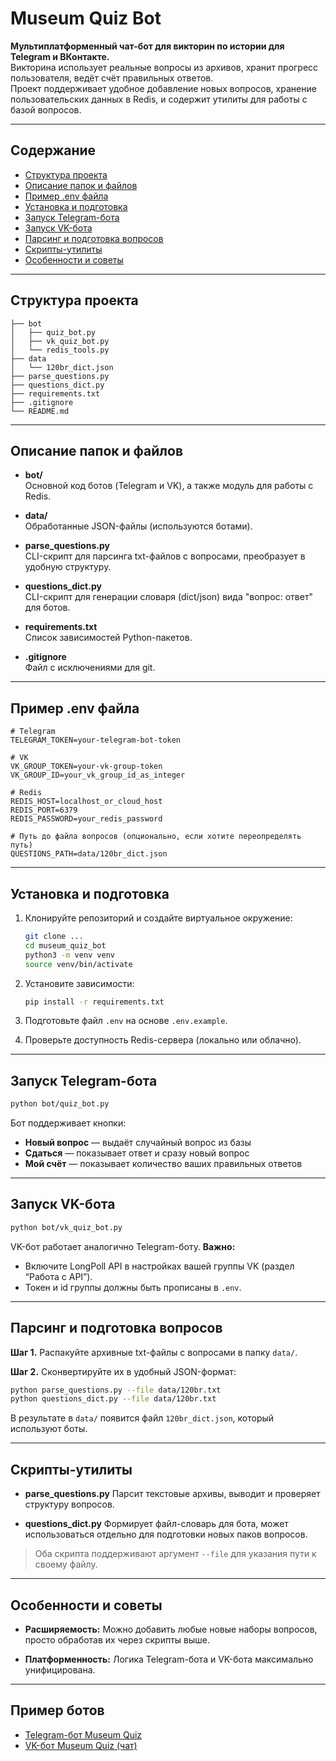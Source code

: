 # Museum Quiz Bot

**Мультиплатформенный чат-бот для викторин по истории для Telegram и ВКонтакте.**  
Викторина использует реальные вопросы из архивов, хранит прогресс пользователя, ведёт счёт правильных ответов.  
Проект поддерживает удобное добавление новых вопросов, хранение пользовательских данных в Redis, и содержит утилиты для работы с базой вопросов.

---

## Содержание

- [Структура проекта](#структура-проекта)
- [Описание папок и файлов](#описание-папок-и-файлов)
- [Пример .env файла](#пример-env-файла)
- [Установка и подготовка](#установка-и-подготовка)
- [Запуск Telegram-бота](#запуск-telegram-бота)
- [Запуск VK-бота](#запуск-vk-бота)
- [Парсинг и подготовка вопросов](#парсинг-и-подготовка-вопросов)
- [Скрипты-утилиты](#скрипты-утилиты)
- [Особенности и советы](#особенности-и-советы)

---

## Структура проекта

```
├── bot
│   ├── quiz_bot.py
│   ├── vk_quiz_bot.py
│   └── redis_tools.py
├── data
│   └── 120br_dict.json
├── parse_questions.py
├── questions_dict.py
├── requirements.txt
├── .gitignore
└── README.md
```

---

## Описание папок и файлов

- **bot/**  
  Основной код ботов (Telegram и VK), а также модуль для работы с Redis.

- **data/**  
  Обработанные JSON-файлы (используются ботами).

- **parse_questions.py**  
  CLI-скрипт для парсинга txt-файлов с вопросами, преобразует в удобную структуру.

- **questions_dict.py**  
  CLI-скрипт для генерации словаря (dict/json) вида "вопрос: ответ" для ботов.

- **requirements.txt**  
  Список зависимостей Python-пакетов.

- **.gitignore**  
  Файл с исключениями для git.

---

## Пример .env файла

```dotenv
# Telegram
TELEGRAM_TOKEN=your-telegram-bot-token

# VK
VK_GROUP_TOKEN=your-vk-group-token
VK_GROUP_ID=your_vk_group_id_as_integer

# Redis
REDIS_HOST=localhost_or_cloud_host
REDIS_PORT=6379
REDIS_PASSWORD=your_redis_password

# Путь до файла вопросов (опционально, если хотите переопределять путь)
QUESTIONS_PATH=data/120br_dict.json
```

---

## Установка и подготовка

1. Клонируйте репозиторий и создайте виртуальное окружение:

   ```bash
   git clone ...
   cd museum_quiz_bot
   python3 -m venv venv
   source venv/bin/activate
   ```

2. Установите зависимости:

   ```bash
   pip install -r requirements.txt
   ```

3. Подготовьте файл `.env` на основе `.env.example`.

4. Проверьте доступность Redis-сервера (локально или облачно).

---

## Запуск Telegram-бота

```bash
python bot/quiz_bot.py
```

Бот поддерживает кнопки:

* **Новый вопрос** — выдаёт случайный вопрос из базы
* **Сдаться** — показывает ответ и сразу новый вопрос
* **Мой счёт** — показывает количество ваших правильных ответов

---

## Запуск VK-бота

```bash
python bot/vk_quiz_bot.py
```

VK-бот работает аналогично Telegram-боту.
**Важно:**

* Включите LongPoll API в настройках вашей группы VK (раздел “Работа с API”).
* Токен и id группы должны быть прописаны в `.env`.

---

## Парсинг и подготовка вопросов

**Шаг 1.**
Распакуйте архивные txt-файлы с вопросами в папку `data/`.

**Шаг 2.**
Сконвертируйте их в удобный JSON-формат:

```bash
python parse_questions.py --file data/120br.txt
python questions_dict.py --file data/120br.txt
```

В результате в `data/` появится файл `120br_dict.json`, который используют боты.

---

## Скрипты-утилиты

* **parse\_questions.py**
  Парсит текстовые архивы, выводит и проверяет структуру вопросов.

* **questions\_dict.py**
  Формирует файл-словарь для бота, может использоваться отдельно для подготовки новых паков вопросов.

> Оба скрипта поддерживают аргумент `--file` для указания пути к своему файлу.

---

## Особенности и советы

* **Расширяемость:**
  Можно добавить любые новые наборы вопросов, просто обработав их через скрипты выше.

* **Платформенность:**
  Логика Telegram-бота и VK-бота максимально унифицирована.

---

## Пример ботов

- [Telegram-бот Museum Quiz](https://t.me/QuickClockbot)
- [VK-бот Museum Quiz (чат)](https://vk.com/im?sel=-230495233)
